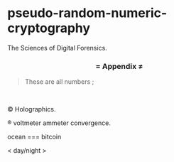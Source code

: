 # pseudo-random-numeric-cryptography
The Sciences of Digital Forensics.


<h3 align="center"> = Appendix ≠ </h3>

> These are all numbers ;
<br/>

© Holographics.

® voltmeter ammeter convergence.

ocean === bitcoin 

< day/night > 
